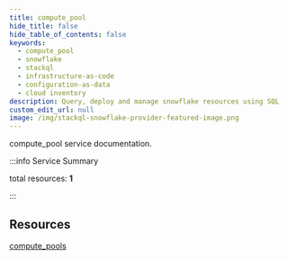 ```yaml
---
title: compute_pool
hide_title: false
hide_table_of_contents: false
keywords:
  - compute_pool
  - snowflake
  - stackql
  - infrastructure-as-code
  - configuration-as-data
  - cloud inventory
description: Query, deploy and manage snowflake resources using SQL
custom_edit_url: null
image: /img/stackql-snowflake-provider-featured-image.png
---
```


compute_pool service documentation.

:::info Service Summary

<div class="row">
<div class="providerDocColumn">
<span>total resources:&nbsp;<b>1</b></span><br />
</div>
</div>

:::

## Resources
<div class="row">
<div class="providerDocColumn">
<a href="/compute_pool/compute_pools/">compute_pools</a>
</div>
<div class="providerDocColumn">

</div>
</div>